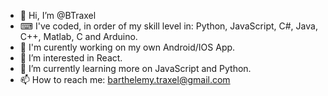 - 👋 Hi, I’m @BTraxel
- ⌨ I've coded, in order of my skill level in: Python, JavaScript, C#, Java, C++, Matlab, C and Arduino.
- 👷 I'm curently working on my own Android/IOS App.
- 👀 I’m interested in React.
- 🌱 I’m currently learning more on JavaScript and Python.
- 📫 How to reach me: barthelemy.traxel@gmail.com

